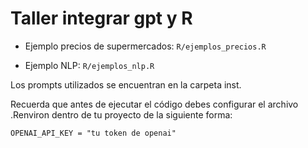 # Taller integrar gpt y R

- Ejemplo precios de supermercados:  `R/ejemplos_precios.R`

- Ejemplo NLP: `R/ejemplos_nlp.R`

Los prompts utilizados se encuentran en la carpeta inst.

Recuerda que antes de ejecutar el código debes configurar el archivo .Renviron dentro de tu proyecto de la siguiente forma:

```{r}
OPENAI_API_KEY = "tu token de openai"

```